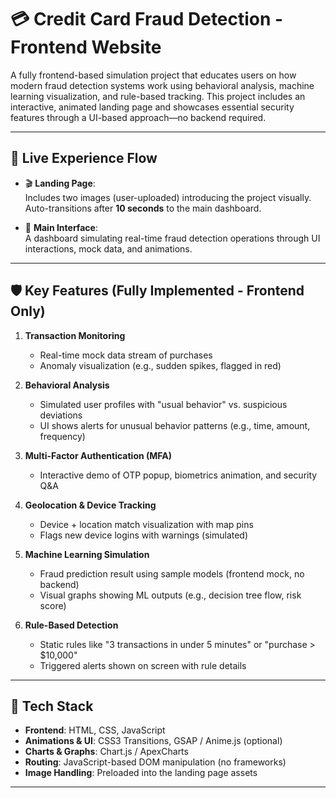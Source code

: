# 💳 Credit Card Fraud Detection - Frontend Website

A fully frontend-based simulation project that educates users on how modern fraud detection systems work using behavioral analysis, machine learning visualization, and rule-based tracking. This project includes an interactive, animated landing page and showcases essential security features through a UI-based approach—no backend required.

---

## 🚀 Live Experience Flow

- 🎬 **Landing Page**:  
  Includes two images (user-uploaded) introducing the project visually. Auto-transitions after **10 seconds** to the main dashboard.

- 🧭 **Main Interface**:  
  A dashboard simulating real-time fraud detection operations through UI interactions, mock data, and animations.

---

## 🛡️ Key Features (Fully Implemented - Frontend Only)

1. **Transaction Monitoring**  
   - Real-time mock data stream of purchases  
   - Anomaly visualization (e.g., sudden spikes, flagged in red)

2. **Behavioral Analysis**  
   - Simulated user profiles with "usual behavior" vs. suspicious deviations  
   - UI shows alerts for unusual behavior patterns (e.g., time, amount, frequency)

3. **Multi-Factor Authentication (MFA)**  
   - Interactive demo of OTP popup, biometrics animation, and security Q&A

4. **Geolocation & Device Tracking**  
   - Device + location match visualization with map pins  
   - Flags new device logins with warnings (simulated)

5. **Machine Learning Simulation**  
   - Fraud prediction result using sample models (frontend mock, no backend)  
   - Visual graphs showing ML outputs (e.g., decision tree flow, risk score)

6. **Rule-Based Detection**  
   - Static rules like "3 transactions in under 5 minutes" or "purchase > $10,000"  
   - Triggered alerts shown on screen with rule details

---

## 🧰 Tech Stack

- **Frontend**: HTML, CSS, JavaScript  
- **Animations & UI**: CSS3 Transitions, GSAP / Anime.js (optional)  
- **Charts & Graphs**: Chart.js / ApexCharts  
- **Routing**: JavaScript-based DOM manipulation (no frameworks)  
- **Image Handling**: Preloaded into the landing page assets

---